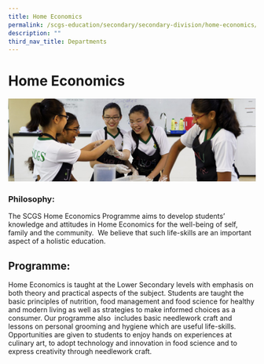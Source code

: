 ```yaml
---
title: Home Economics
permalink: /scgs-education/secondary/secondary-division/home-economics/
description: ""
third_nav_title: Departments
---
```

# **Home Economics**

![](/images/SCGS-0037-e1508224209499.jpg)

### Philosophy:

The SCGS Home Economics Programme aims to develop students’ knowledge and attitudes in Home Economics for the well-being of self, family and the community.  We believe that such life-skills are an important aspect of a holistic education.

## Programme:

Home Economics is taught at the Lower Secondary levels with emphasis on both theory and practical aspects of the subject. Students are taught the basic principles of nutrition, food management and food science for healthy and modern living as well as strategies to make informed choices as a consumer. Our programme also  includes basic needlework craft and lessons on personal grooming and hygiene which are useful life-skills.  Opportunities are given to students to enjoy hands on experiences at culinary art, to adopt technology and innovation in food science and to express creativity through needlework craft.